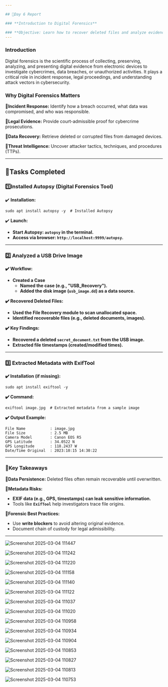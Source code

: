 ```yaml
---

## 📜Day 6 Report

### **Introduction to Digital Forensics**

### **Objective: Learn how to recover deleted files and analyze evidence.**
---
```


### **Introduction**
Digital forensics is the scientific process of collecting, preserving, analyzing, and presenting digital evidence from electronic devices to investigate cybercrimes, data breaches, or unauthorized activities. It plays a critical role in incident response, legal proceedings, and understanding attack vectors in cybersecurity.

### **Why Digital Forensics Matters**
🔹**Incident Response:** Identify how a breach occurred, what data was compromised, and who was responsible.

🔹**Legal Evidence:** Provide court-admissible proof for cybercrime prosecutions.

🔹**Data Recovery:** Retrieve deleted or corrupted files from damaged devices.

🔹**Threat Intelligence:** Uncover attacker tactics, techniques, and procedures (TTPs).


---
## **📜Tasks Completed**

### **1️⃣Installed Autopsy (Digital Forensics Tool)**
✔️ **Installation:**
```
sudo apt install autopsy -y  # Installed Autopsy
```

✔️ **Launch:**
- **Start Autopsy: `autopsy` in the terminal.**
- **Access via browser: `http://localhost:9999/autopsy`.**

---

### **2️⃣ Analyzed a USB Drive Image**
**✔️ Workflow:**
- **Created a Case**
  - **Named the case (e.g., "USB_Recovery").**
  - **Added the disk image (`usb_image.dd`) as a data source.**


**✔️ Recovered Deleted Files:**
- **Used the File Recovery module to scan unallocated space.**
- **Identified recoverable files (e.g., deleted documents, images).**


**✔️ Key Findings:**
- **Recovered a deleted `secret_document.txt` from the USB image.**
- **Extracted file timestamps (created/modified times).**



---

### **3️⃣ Extracted Metadata with ExifTool**
**✔️ Installation (if missing):**
```
sudo apt install exiftool -y
```

**✔️ Command:**
```
exiftool image.jpg  # Extracted metadata from a sample image
```

**✔️ Output Example:**
```
File Name           : image.jpg  
File Size           : 2.5 MB  
Camera Model        : Canon EOS R5  
GPS Latitude        : 34.0522 N  
GPS Longitude       : 118.2437 W  
Date/Time Original  : 2023:10:15 14:30:22
```

---
### **🚀Key Takeaways**
🔹**Data Persistence:** Deleted files often remain recoverable until overwritten.

🔹**Metadata Risks:**
  - **EXIF data (e.g., GPS, timestamps) can leak sensitive information.**
  - Tools like **`ExifTool`** help investigators trace file origins.

🔹**Forensic Best Practices:**
  - Use **write blockers** to avoid altering original evidence.
  - Document chain of custody for legal admissibility.
---



![Screenshot 2025-03-04 111447](https://github.com/user-attachments/assets/3cbfb12f-ca21-45e4-a5cf-f718bfc8f416)

![Screenshot 2025-03-04 111242](https://github.com/user-attachments/assets/a8768767-e3f4-4846-b521-c10bf848c692)

![Screenshot 2025-03-04 111220](https://github.com/user-attachments/assets/218cf4d3-57fa-44d1-87e7-7b80d206251f)

![Screenshot 2025-03-04 111158](https://github.com/user-attachments/assets/f07bb3d2-1ffe-4dd3-9e6c-e54b5ae40fb3)

![Screenshot 2025-03-04 111140](https://github.com/user-attachments/assets/a05fc995-72fa-4fdb-a030-e68066f07bc2)

![Screenshot 2025-03-04 111122](https://github.com/user-attachments/assets/a8a5ed79-2245-4af6-8da2-d1136e786c5c)

![Screenshot 2025-03-04 111037](https://github.com/user-attachments/assets/09d141b4-684e-44c9-a5a8-6f4b984bc3fa)

![Screenshot 2025-03-04 111020](https://github.com/user-attachments/assets/2699901d-5f99-41b2-9f54-fffd30a5ade3)

![Screenshot 2025-03-04 110958](https://github.com/user-attachments/assets/66a9d1e6-e96f-405d-8fc6-dd62135100dc)

![Screenshot 2025-03-04 110934](https://github.com/user-attachments/assets/863dea68-7e98-4606-9923-0258f09ea494)

![Screenshot 2025-03-04 110904](https://github.com/user-attachments/assets/ce5673b1-40a0-46ec-b2a1-208ae15ebfb6)

![Screenshot 2025-03-04 110853](https://github.com/user-attachments/assets/78e8b89c-fb97-43e9-9105-f7bbe4340cb1)

![Screenshot 2025-03-04 110827](https://github.com/user-attachments/assets/8a23f4c9-0234-45c6-ad0f-80932c979bdd)

![Screenshot 2025-03-04 110813](https://github.com/user-attachments/assets/237b2460-edd3-4f7b-b439-881b4c95763d)

![Screenshot 2025-03-04 110753](https://github.com/user-attachments/assets/c26a91b6-fdaa-4bac-a1be-30ef19b8e7f4)
